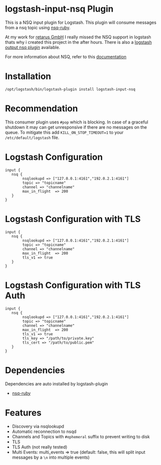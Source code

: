 logstash-input-nsq Plugin
====================

This is a NSQ input plugin for Logstash. This plugin will consume messages from a nsq topic using [nsq-ruby](https://github.com/wistia/nsq-ruby/). 

At my work for [retarus GmbH](https://www.retarus.com) I really missed the NSQ support in logstash thats why i created this project in the after hours.
There is also a [logstash output nsq plugin](https://github.com/mschneider82/logstash-output-nsq) available.

For more information about NSQ, refer to this [documentation](http://nsq.io) 

Installation
====================

    /opt/logstash/bin/logstash-plugin install logstash-input-nsq

Recommendation
====================

This consumer plugin uses `#pop` which is blocking. In case of a graceful shutdown it may can get unresponsive if there are no messages on the queue.
To mitigate this add `KILL_ON_STOP_TIMEOUT=1` to your `/etc/default/logstash` file.

Logstash Configuration
====================

    input {
       nsq {
            nsqlookupd => ["127.0.0.1:4161","192.0.2.1:4161"]
            topic => "topicname"
            channel => "channelname"
            max_in_flight  => 200
       }
    }


Logstash Configuration with TLS
====================

    input {
       nsq {
            nsqlookupd => ["127.0.0.1:4161","192.0.2.1:4161"]
            topic => "topicname"
            channel => "channelname"
            max_in_flight  => 200
            tls_v1 => true
       }
    }


Logstash Configuration with TLS Auth
====================

    input {
       nsq {
            nsqlookupd => ["127.0.0.1:4161","192.0.2.1:4161"]
            topic => "topicname"
            channel => "channelname"
            max_in_flight  => 200
            tls_v1 => true
            tls_key => "/path/to/private.key"
            tls_cert => "/path/to/public.pem"
       }
    }

Dependencies
====================

Dependencies are auto installed by logstash-plugin

* [nsq-ruby](https://github.com/wistia/nsq-ruby/)

Features
====================

* Discovery via nsqlookupd
* Automatic reconnection to nsqd
* Channels and Topics with `#ephemeral` suffix to prevent writing to disk
* TLS
* TLS Auth (not really tested)
* Multi Events: multi_events => true (default: false, this will split input messages by a `\n` into multiple events)
